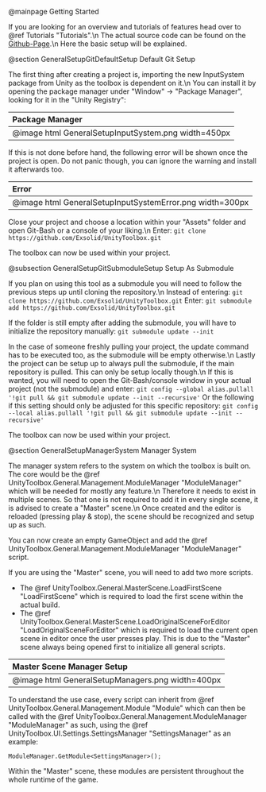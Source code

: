 @mainpage Getting Started

If you are looking for an overview and tutorials of features head over to @ref Tutorials "Tutorials".\n
The actual source code can be found on the [Github-Page](https://github.com/Exsolid/UnityToolbox).\n
Here the basic setup will be explained.

@section GeneralSetupGitDefaultSetup Default Git Setup

The first thing after creating a project is, importing the new InputSystem package from Unity as the toolbox is dependent on it.\n
You can install it by opening the package manager under "Window" -> "Package Manager", looking for it in the "Unity Registry":

| Package Manager |
| :---- |
| @image html GeneralSetupInputSystem.png width=450px |

If this is not done before hand, the following error will be shown once the project is open. Do not panic though, you can ignore the warning and install it afterwards too.

| Error |
| :---- |
| @image html GeneralSetupInputSystemError.png width=300px |

Close your project and choose a location within your "Assets" folder and open Git-Bash or a console of your liking.\n
Enter:
``` git clone https://github.com/Exsolid/UnityToolbox.git ```

The toolbox can now be used within your project.

@subsection GeneralSetupGitSubmoduleSetup Setup As Submodule

If you plan on using this tool as a submodule you will need to follow the previous steps up until cloning the repository.\n
Instead of entering:
``` git clone https://github.com/Exsolid/UnityToolbox.git ```
Enter:
``` git submodule add https://github.com/Exsolid/UnityToolbox.git ```

If the folder is still empty after adding the submodule, you will have to initialize the repository manually:
``` git submodule update --init ```

In the case of someone freshly pulling your project, the update command has to be executed too, as the submodule will be empty otherwise.\n
Lastly the project can be setup up to always pull the submodule, if the main repository is pulled. This can only be setup locally though.\n
If this is wanted, you will need to open the Git-Bash/console window in your actual project (not the submodule) and enter: 
``` git config --global alias.pullall '!git pull && git submodule update --init --recursive' ```
Or the following if this setting should only be adjusted for this specific repository:
``` git config --local alias.pullall '!git pull && git submodule update --init --recursive' ```

The toolbox can now be used within your project.

@section GeneralSetupManagerSystem Manager System

The manager system refers to the system on which the toolbox is built on. The core would be the @ref UnityToolbox.General.Management.ModuleManager "ModuleManager" which will be needed for mostly any feature.\n
Therefore it needs to exist in multiple scenes. So that one is not required to add it in every single scene, it is advised to create a "Master" scene.\n
Once created and the editor is reloaded (pressing play & stop), the scene should be recognized and setup up as such.

You can now create an empty GameObject and add the @ref UnityToolbox.General.Management.ModuleManager "ModuleManager" script.

If you are using the "Master" scene, you will need to add two more scripts.
 - The @ref UnityToolbox.General.MasterScene.LoadFirstScene "LoadFirstScene" which is required to load the first scene within the actual build.
 - The @ref UnityToolbox.General.MasterScene.LoadOriginalSceneForEditor "LoadOriginalSceneForEditor" which is required to load the current open scene in editor once the user presses play.
This is due to the "Master" scene always being opened first to initialize all general scripts.

| Master Scene Manager Setup |
| :---- |
| @image html GeneralSetupManagers.png width=400px |

To understand the use case, every script can inherit from @ref UnityToolbox.General.Management.Module "Module" which can then be called with the @ref UnityToolbox.General.Management.ModuleManager "ModuleManager" as such, using the @ref UnityToolbox.UI.Settings.SettingsManager "SettingsManager" as an example:
~~~~~~~~~~~~~~~{.c}
ModuleManager.GetModule<SettingsManager>();
~~~~~~~~~~~~~~~
Within the "Master" scene, these modules are persistent throughout the whole runtime of the game.